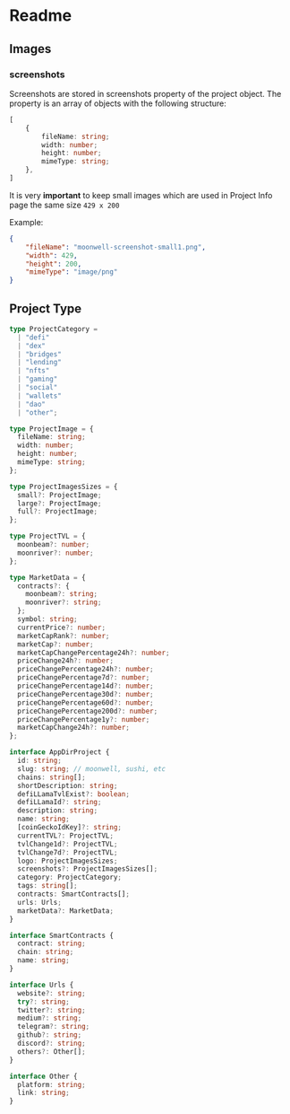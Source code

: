 # Readme

## Images

### screenshots

Screenshots are stored in screenshots property of the project object. The property is an array of objects with the following structure:

```typescript
[
    {
        fileName: string;
        width: number;
        height: number;
        mimeType: string;
    },
]
```

It is very **important** to keep small images which are used in Project Info page the same size `429 x 200`

Example:

```JSON
{
    "fileName": "moonwell-screenshot-small1.png",
    "width": 429,
    "height": 200,
    "mimeType": "image/png"
}
```

## Project Type

```typescript
type ProjectCategory =
  | "defi"
  | "dex"
  | "bridges"
  | "lending"
  | "nfts"
  | "gaming"
  | "social"
  | "wallets"
  | "dao"
  | "other";

type ProjectImage = {
  fileName: string;
  width: number;
  height: number;
  mimeType: string;
};

type ProjectImagesSizes = {
  small?: ProjectImage;
  large?: ProjectImage;
  full?: ProjectImage;
};

type ProjectTVL = {
  moonbeam?: number;
  moonriver?: number;
};

type MarketData = {
  contracts?: {
    moonbeam?: string;
    moonriver?: string;
  };
  symbol: string;
  currentPrice?: number;
  marketCapRank?: number;
  marketCap?: number;
  marketCapChangePercentage24h?: number;
  priceChange24h?: number;
  priceChangePercentage24h?: number;
  priceChangePercentage7d?: number;
  priceChangePercentage14d?: number;
  priceChangePercentage30d?: number;
  priceChangePercentage60d?: number;
  priceChangePercentage200d?: number;
  priceChangePercentage1y?: number;
  marketCapChange24h?: number;
};

interface AppDirProject {
  id: string;
  slug: string; // moonwell, sushi, etc
  chains: string[];
  shortDescription: string;
  defiLLamaTvlExist?: boolean;
  defiLLamaId?: string;
  description: string;
  name: string;
  [coinGeckoIdKey]?: string;
  currentTVL?: ProjectTVL;
  tvlChange1d?: ProjectTVL;
  tvlChange7d?: ProjectTVL;
  logo: ProjectImagesSizes;
  screenshots?: ProjectImagesSizes[];
  category: ProjectCategory;
  tags: string[];
  contracts: SmartContracts[];
  urls: Urls;
  marketData?: MarketData;
}

interface SmartContracts {
  contract: string;
  chain: string;
  name: string;
}

interface Urls {
  website?: string;
  try?: string;
  twitter?: string;
  medium?: string;
  telegram?: string;
  github?: string;
  discord?: string;
  others?: Other[];
}

interface Other {
  platform: string;
  link: string;
}
```
